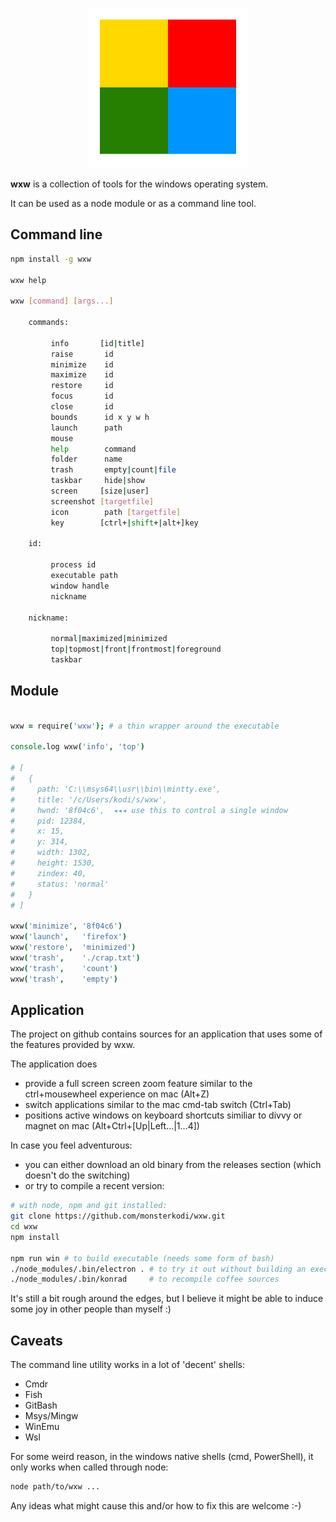 
<p align="center"><img src="img/about.png" width=256 height=256></p>

**wxw** is a collection of tools for the windows operating system.

It can be used as a node module or as a command line tool.

## Command line

```sh
npm install -g wxw

wxw help

wxw [command] [args...]

    commands:

         info       [id|title]
         raise       id
         minimize    id
         maximize    id
         restore     id
         focus       id
         close       id
         bounds      id x y w h
         launch      path
         mouse
         help        command
         folder      name
         trash       empty|count|file
         taskbar     hide|show
         screen     [size|user]
         screenshot [targetfile]
         icon        path [targetfile]
         key        [ctrl+|shift+|alt+]key

    id:

         process id
         executable path
         window handle
         nickname

    nickname:

         normal|maximized|minimized
         top|topmost|front|frontmost|foreground
         taskbar

```

## Module

```coffeescript

wxw = require('wxw'); # a thin wrapper around the executable

console.log wxw('info', 'top')

# [
#   {
#     path: 'C:\\msys64\\usr\\bin\\mintty.exe',
#     title: '/c/Users/kodi/s/wxw',
#     hwnd: '8f04c6',  ◂◂◂ use this to control a single window
#     pid: 12384,
#     x: 15,
#     y: 314,
#     width: 1302,
#     height: 1530,
#     zindex: 40,
#     status: 'normal'
#   }
# ]

wxw('minimize', '8f04c6')
wxw('launch',   'firefox')
wxw('restore',  'minimized')
wxw('trash',    './crap.txt')
wxw('trash',    'count')
wxw('trash',    'empty')

```

## Application

The project on github contains sources for an application that uses some of the features provided by wxw.

The application does

- provide a full screen screen zoom feature similar to the ctrl+mousewheel experience on mac (Alt+Z)
- switch applications similar to the mac cmd-tab switch (Ctrl+Tab)
- positions active windows on keyboard shortcuts similiar to divvy or magnet on mac (Alt+Ctrl+[Up|Left...|1...4])

In case you feel adventurous:

- you can either download an old binary from the releases section (which doesn't do the switching)
- or try to compile a recent version:

```sh
# with node, npm and git installed:
git clone https://github.com/monsterkodi/wxw.git
cd wxw
npm install

npm run win # to build executable (needs some form of bash)
./node_modules/.bin/electron . # to try it out without building an executable
./node_modules/.bin/konrad     # to recompile coffee sources
```

It's still a bit rough around the edges, but I believe it might be able to induce some joy in other people than myself :)

## Caveats

The command line utility works in a lot of 'decent' shells:

- Cmdr
- Fish
- GitBash
- Msys/Mingw
- WinEmu
- Wsl

For some weird reason, in the windows native shells (cmd, PowerShell), it only works when called through node:

```sh
node path/to/wxw ...
```

Any ideas what might cause this and/or how to fix this are welcome :-)





